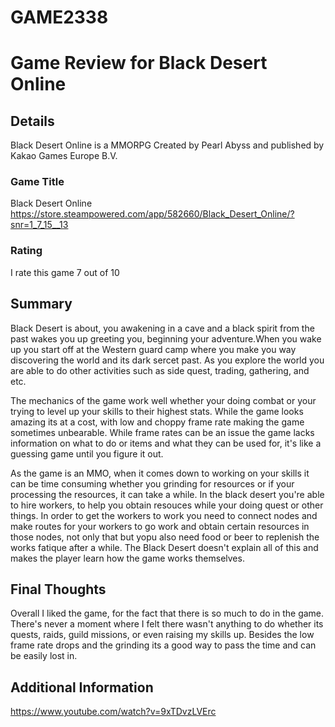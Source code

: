 # GAME2338

# Game Review for Black Desert Online

## Details
Black Desert Online is a MMORPG Created by Pearl Abyss and published by Kakao Games Europe B.V. 

### Game Title
Black Desert Online                   
https://store.steampowered.com/app/582660/Black_Desert_Online/?snr=1_7_15__13

### Rating
I rate this game 7 out of 10

## Summary
Black Desert is about, you awakening in a cave and a black spirit from the past wakes you up greeting you, beginning your
adventure.When you wake up you start off at the Western guard camp where you make you way discovering the world and its dark sercet past. 
As you explore the world you are able to do other activities such as side quest, trading, gathering, and etc.

The mechanics of the game work well whether your doing combat or your trying to level up your skills to their highest stats. While the 
game looks amazing its at a cost, with low and choppy frame rate making the game sometimes unbearable. While frame rates can be an issue 
the game lacks information on what to do or items and what they can be used for, it's like a guessing game until you figure it out.

As the game is an MMO, when it comes down to working on your skills it can be time consuming whether you grinding for resources or 
if your processing the resources, it can take a while. In the black desert you're able to hire workers, to help you obtain resouces while your 
doing quest or other things. In order to get the workers to work you need to connect nodes and make routes for your workers to go work and 
obtain certain resources in those nodes, not only that but yopu also need food or beer to replenish the works fatique after a while. The 
Black Desert doesn't explain all of this and makes the player learn how the game works themselves.

## Final Thoughts
Overall I liked the game, for the fact that there is so much to do in the game. There's never a moment where I felt there wasn't anything 
to do whether its quests, raids, guild missions, or even raising my skills up. Besides the low frame rate drops and the grinding its a good way to pass the time
and can be easily lost in.

## Additional Information
https://www.youtube.com/watch?v=9xTDvzLVErc
